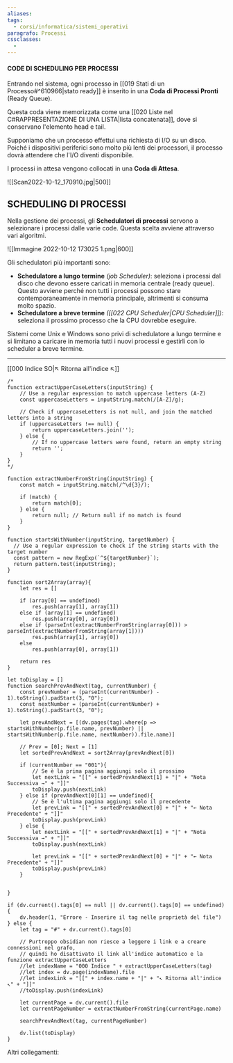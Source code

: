 ```yaml
---
aliases: 
tags:
  - corsi/informatica/sistemi_operativi
paragrafo: Processi
cssclasses:
  - 
---
```

#### CODE DI SCHEDULING PER PROCESSI
Entrando nel sistema, ogni processo in [[019 Stati di un Processo#^610966|stato ready]] è inserito in una **Coda di Processi Pronti** (Ready Queue).

Questa coda viene memorizzata come una [[020 Liste nel C#RAPPRESENTAZIONE DI UNA LISTA|lista concatenata]], dove si conservano l'elemento head e tail.

Supponiamo che un processo effettui una richiesta di I/O su un disco. Poiché i dispositivi periferici sono molto più lenti dei processori, il processo dovrà attendere che l'I/O diventi disponibile.

I processi in attesa vengono collocati in una **Coda di Attesa**.

![[Scan2022-10-12_170910.jpg|500]]

## SCHEDULING DI PROCESSI
Nella gestione dei processi, gli **Schedulatori di processi** servono a selezionare i processi dalle varie code. Questa scelta avviene attraverso vari algoritmi.

![[Immagine 2022-10-12 173025 1.png|600]]

Gli schedulatori più importanti sono:
- **Schedulatore a lungo termine** *(job Scheduler)*: seleziona i processi dal disco che devono essere caricati in memoria centrale (ready queue). Questo avviene perché non tutti i processi possono stare contemporaneamente in memoria principale, altrimenti si consuma molto spazio.
- **Schedulatore a breve termine** *([[022 CPU Scheduler|CPU Scheduler]])*: seleziona il prossimo processo che la CPU dovrebbe eseguire.

Sistemi come Unix e Windows sono privi di schedulatore a lungo termine e si limitano a caricare in memoria tutti i nuovi processi e gestirli con lo scheduler a breve termine.


___
[[000 Indice SO|↖ Ritorna all'indice ↖]]

```dataviewjs
/*
function extractUpperCaseLetters(inputString) {
	// Use a regular expression to match uppercase letters (A-Z)
	const uppercaseLetters = inputString.match(/[A-Z]/g);
	
	// Check if uppercaseLetters is not null, and join the matched letters into a string
	if (uppercaseLetters !== null) {
		return uppercaseLetters.join('');
	} else {
	    // If no uppercase letters were found, return an empty string
	    return '';
	}
}
*/

function extractNumberFromString(inputString) {
	const match = inputString.match(/^\d{3}/);
	
	if (match) {
		return match[0];
	} else {
		return null; // Return null if no match is found
	}
}

function startsWithNumber(inputString, targetNumber) {
  // Use a regular expression to check if the string starts with the target number
  const pattern = new RegExp(`^${targetNumber}`);
  return pattern.test(inputString);
}

function sort2Array(array){
	let res = []
	
	if (array[0] == undefined)
		res.push(array[1], array[1])
	else if (array[1] == undefined)
		res.push(array[0], array[0])
	else if (parseInt(extractNumberFromString(array[0])) > parseInt(extractNumberFromString(array[1])))
		res.push(array[1], array[0])
	else
		res.push(array[0], array[1])
	
	return res
}

let toDisplay = []
function searchPrevAndNext(tag, currentNumber) {
	const prevNumber = (parseInt(currentNumber) - 1).toString().padStart(3, "0");
	const nextNumber = (parseInt(currentNumber) + 1).toString().padStart(3, "0");
	
	let prevAndNext = [(dv.pages(tag).where(p => startsWithNumber(p.file.name, prevNumber) || startsWithNumber(p.file.name, nextNumber)).file.name)]
	
	// Prev = [0]; Next = [1]
	let sortedPrevAndNext = sort2Array(prevAndNext[0])
	
	if (currentNumber == "001"){ 
		// Se è la prima pagina aggiungi solo il prossimo
		let nextLink = "[[" + sortedPrevAndNext[1] + "|" + "Nota Successiva →" + "]]"
		toDisplay.push(nextLink)
	} else if (prevAndNext[0][1] == undefined){
		// Se è l'ultima pagina aggiungi solo il precedente
		let prevLink = "[[" + sortedPrevAndNext[0] + "|" + "← Nota Precedente" + "]]"
		toDisplay.push(prevLink)
	} else {
		let nextLink = "[[" + sortedPrevAndNext[1] + "|" + "Nota Successiva →" + "]]"
		toDisplay.push(nextLink)
		
		let prevLink = "[[" + sortedPrevAndNext[0] + "|" + "← Nota Precedente" + "]]"
		toDisplay.push(prevLink)
	}
	
	
}

if (dv.current().tags[0] == null || dv.current().tags[0] == undefined){
	dv.header(1, "Errore - Inserire il tag nelle proprietà del file")
} else {
	let tag = "#" + dv.current().tags[0]

	// Purtroppo obsidian non riesce a leggere i link e a creare connessioni nel grafo,
	// quindi ho disattivato il link all'indice automatico e la funzione extractUpperCaseLetters
	//let indexName = "000 Indice " + extractUpperCaseLetters(tag)
	//let index = dv.page(indexName).file
	//let indexLink = "[[" + index.name + "|" + "↖ Ritorna all'indice ↖" + "]]"
	//toDisplay.push(indexLink)
	
	let currentPage = dv.current().file
	let currentPageNumber = extractNumberFromString(currentPage.name)
	
	searchPrevAndNext(tag, currentPageNumber)
	
	dv.list(toDisplay)
}
```

Altri collegamenti: 